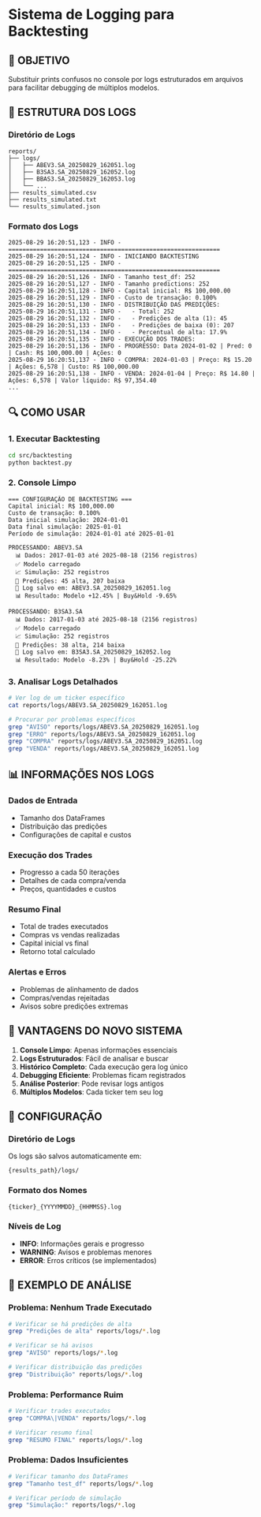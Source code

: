 # Sistema de Logging para Backtesting

## 🎯 **OBJETIVO**
Substituir prints confusos no console por logs estruturados em arquivos para facilitar debugging de múltiplos modelos.

## 📁 **ESTRUTURA DOS LOGS**

### **Diretório de Logs**
```
reports/
├── logs/
│   ├── ABEV3.SA_20250829_162051.log
│   ├── B3SA3.SA_20250829_162052.log
│   ├── BBAS3.SA_20250829_162053.log
│   └── ...
├── results_simulated.csv
├── results_simulated.txt
└── results_simulated.json
```

### **Formato dos Logs**
```
2025-08-29 16:20:51,123 - INFO - ============================================================
2025-08-29 16:20:51,124 - INFO - INICIANDO BACKTESTING
2025-08-29 16:20:51,125 - INFO - ============================================================
2025-08-29 16:20:51,126 - INFO - Tamanho test_df: 252
2025-08-29 16:20:51,127 - INFO - Tamanho predictions: 252
2025-08-29 16:20:51,128 - INFO - Capital inicial: R$ 100,000.00
2025-08-29 16:20:51,129 - INFO - Custo de transação: 0.100%
2025-08-29 16:20:51,130 - INFO - DISTRIBUIÇÃO DAS PREDIÇÕES:
2025-08-29 16:20:51,131 - INFO -   - Total: 252
2025-08-29 16:20:51,132 - INFO -   - Predições de alta (1): 45
2025-08-29 16:20:51,133 - INFO -   - Predições de baixa (0): 207
2025-08-29 16:20:51,134 - INFO -   - Percentual de alta: 17.9%
2025-08-29 16:20:51,135 - INFO - EXECUÇÃO DOS TRADES:
2025-08-29 16:20:51,136 - INFO - PROGRESSO: Data 2024-01-02 | Pred: 0 | Cash: R$ 100,000.00 | Ações: 0
2025-08-29 16:20:51,137 - INFO - COMPRA: 2024-01-03 | Preço: R$ 15.20 | Ações: 6,578 | Custo: R$ 100,000.00
2025-08-29 16:20:51,138 - INFO - VENDA: 2024-01-04 | Preço: R$ 14.80 | Ações: 6,578 | Valor líquido: R$ 97,354.40
...
```

## 🔍 **COMO USAR**

### **1. Executar Backtesting**
```bash
cd src/backtesting
python backtest.py
```

### **2. Console Limpo**
```
=== CONFIGURAÇÃO DE BACKTESTING ===
Capital inicial: R$ 100,000.00
Custo de transação: 0.100%
Data inicial simulação: 2024-01-01
Data final simulação: 2025-01-01
Período de simulação: 2024-01-01 até 2025-01-01

PROCESSANDO: ABEV3.SA
  📊 Dados: 2017-01-03 até 2025-08-18 (2156 registros)
  ✅ Modelo carregado
  📈 Simulação: 252 registros
  🤖 Predições: 45 alta, 207 baixa
  📝 Log salvo em: ABEV3.SA_20250829_162051.log
  📊 Resultado: Modelo +12.45% | Buy&Hold -9.65%

PROCESSANDO: B3SA3.SA
  📊 Dados: 2017-01-03 até 2025-08-18 (2156 registros)
  ✅ Modelo carregado
  📈 Simulação: 252 registros
  🤖 Predições: 38 alta, 214 baixa
  📝 Log salvo em: B3SA3.SA_20250829_162052.log
  📊 Resultado: Modelo -8.23% | Buy&Hold -25.22%
```

### **3. Analisar Logs Detalhados**
```bash
# Ver log de um ticker específico
cat reports/logs/ABEV3.SA_20250829_162051.log

# Procurar por problemas específicos
grep "AVISO" reports/logs/ABEV3.SA_20250829_162051.log
grep "ERRO" reports/logs/ABEV3.SA_20250829_162051.log
grep "COMPRA" reports/logs/ABEV3.SA_20250829_162051.log
grep "VENDA" reports/logs/ABEV3.SA_20250829_162051.log
```

## 📊 **INFORMAÇÕES NOS LOGS**

### **Dados de Entrada**
- Tamanho dos DataFrames
- Distribuição das predições
- Configurações de capital e custos

### **Execução dos Trades**
- Progresso a cada 50 iterações
- Detalhes de cada compra/venda
- Preços, quantidades e custos

### **Resumo Final**
- Total de trades executados
- Compras vs vendas realizadas
- Capital inicial vs final
- Retorno total calculado

### **Alertas e Erros**
- Problemas de alinhamento de dados
- Compras/vendas rejeitadas
- Avisos sobre predições extremas

## 🚀 **VANTAGENS DO NOVO SISTEMA**

1. **Console Limpo**: Apenas informações essenciais
2. **Logs Estruturados**: Fácil de analisar e buscar
3. **Histórico Completo**: Cada execução gera log único
4. **Debugging Eficiente**: Problemas ficam registrados
5. **Análise Posterior**: Pode revisar logs antigos
6. **Múltiplos Modelos**: Cada ticker tem seu log

## 🔧 **CONFIGURAÇÃO**

### **Diretório de Logs**
Os logs são salvos automaticamente em:
```
{results_path}/logs/
```

### **Formato dos Nomes**
```
{ticker}_{YYYYMMDD}_{HHMMSS}.log
```

### **Níveis de Log**
- **INFO**: Informações gerais e progresso
- **WARNING**: Avisos e problemas menores
- **ERROR**: Erros críticos (se implementados)

## 📝 **EXEMPLO DE ANÁLISE**

### **Problema: Nenhum Trade Executado**
```bash
# Verificar se há predições de alta
grep "Predições de alta" reports/logs/*.log

# Verificar se há avisos
grep "AVISO" reports/logs/*.log

# Verificar distribuição das predições
grep "Distribuição" reports/logs/*.log
```

### **Problema: Performance Ruim**
```bash
# Verificar trades executados
grep "COMPRA\|VENDA" reports/logs/*.log

# Verificar resumo final
grep "RESUMO FINAL" reports/logs/*.log
```

### **Problema: Dados Insuficientes**
```bash
# Verificar tamanho dos DataFrames
grep "Tamanho test_df" reports/logs/*.log

# Verificar período de simulação
grep "Simulação:" reports/logs/*.log
```
